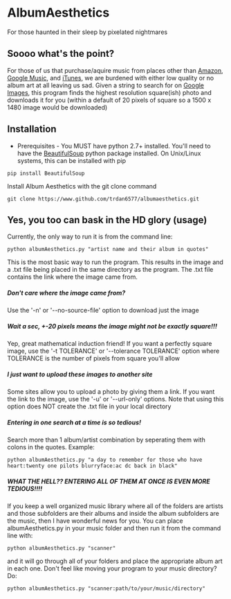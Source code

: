 # AlbumAesthetics
For those haunted in their sleep by pixelated nightmares

## Soooo what's the point?
For those of us that purchase/aquire music from places other than
[Amazon](http://www.amazon.com/MP3-Music-Download/b/ref=nav_shopall_dmusic?ie=UTF8&node=163856011),
[Google Music](https://music.google.com), and [iTunes](http://www.apple.com/itunes/),
we are burdened with either low quality or no album art at all leaving us sad. Given a string
to search for on [Google Images](https://images.google.com), this program finds the highest
resolution square(ish) photo and downloads it for you (within a default of 20 pixels of square 
so a 1500 x 1480 image would be downloaded)

## Installation
* Prerequisites - You MUST have python 2.7+ installed. You'll need to have the
[BeautifulSoup](http://www.crummy.com/software/BeautifulSoup/) python package installed. On Unix/Linux
systems, this can be installed with pip

`pip install BeautifulSoup`

Install Album Aesthetics with the git clone command

`git clone https://www.github.com/trdan6577/albumaesthetics.git`

## Yes, you too can bask in the HD glory (usage)
Currently, the only way to run it is from the command line:

`python albumAesthetics.py "artist name and their album in quotes"`

This is the most basic way to run the program. This results in the image and a .txt file
being placed in the same directory as the program. The .txt file contains the link where the
image came from.

##### Don't care where the image came from?
Use the '-n' or '--no-source-file' option to download just the image

##### Wait a sec, +-20 pixels means the image might not be exactly square!!!
Yep, great mathematical induction friend! If you want a perfectly square image, use the
'-t TOLERANCE' or '--tolerance TOLERANCE' option where TOLERANCE is the number of
pixels from square you'll allow

##### I just want to upload these images to another site
Some sites allow you to upload a photo by giving them a link. If you want the link to the
image, use the '-u' or '--url-only' options. Note that using this option does NOT create
the .txt file in your local directory

##### Entering in one search at a time is so tedious!
Search more than 1 album/artist combination by seperating them with colons in the quotes.
Example:

`python albumAesthetics.py "a day to remember for those who have heart:twenty one pilots blurryface:ac dc back in black"`

##### WHAT THE HELL?? ENTERING ALL OF THEM AT ONCE IS EVEN MORE TEDIOUS!!!!
If you keep a well organized music library where all of the folders are artists and those
subfolders are their albums and inside the album subfolders are the music, then I have
wonderful news for you. You can place albumAesthetics.py in your music folder and then run
it from the command line with:

`python albumAesthetics.py "scanner"`

and it will go through all of your folders and place the appropriate album art in each one.
Don't feel like moving your program to your music directory? Do:

`python albumAesthetics.py "scanner:path/to/your/music/directory"`
